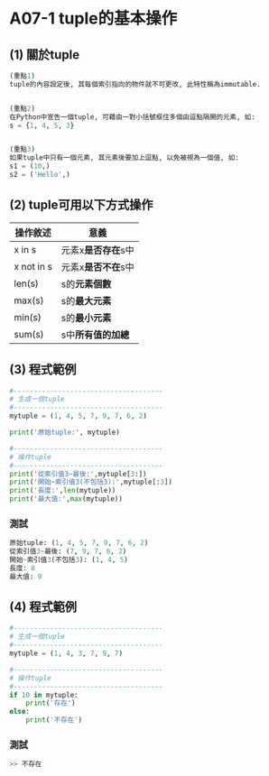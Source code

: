 # A07-1 tuple的基本操作


## (1) 關於tuple
``` python
(重點1)
tuple的內容設定後, 其每個索引指向的物件就不可更改, 此特性稱為immutable. 


(重點2)
在Python中宣告一個tuple, 可藉由一對小括號框住多個由逗點隔開的元素, 如:
s = {1, 4, 5, 3}


(重點3)
如果tuple中只有一個元素, 其元素後要加上逗點, 以免被視為一個值, 如:
s1 = (10,)
s2 = ('Hello',)       
```

## (2) tuple可用以下方式操作

| 操作敘述 | 意義 |
|---------|------|
| x in s | 元素x**是否存在**s中 |
| x not in s | 元素x**是否不在**s中 |
| len(s) | s的**元素個數** |
| max(s) | s的**最大元素** |
| min(s) | s的**最小元素** |
| sum(s) | s中**所有值的加總** |

## (3) 程式範例
``` python
#-------------------------------------
# 生成一個tuple
#-------------------------------------
mytuple = (1, 4, 5, 7, 9, 7, 6, 2)

print('原始tuple:', mytuple)

#-------------------------------------
# 操作tuple
#-------------------------------------
print('從索引值3~最後:',mytuple[3:])
print('開始~索引值3(不包括3):',mytuple[:3])
print('長度:',len(mytuple))
print('最大值:',max(mytuple))
```

### 測試
``` python
原始tuple: (1, 4, 5, 7, 9, 7, 6, 2)
從索引值3~最後: (7, 9, 7, 6, 2)
開始~索引值3(不包括3): (1, 4, 5)
長度: 8
最大值: 9
```


## (4) 程式範例
``` python
#-------------------------------------
# 生成一個tuple
#-------------------------------------
mytuple = (1, 4, 3, 7, 9, 7)

#-------------------------------------
# 操作tuple
#-------------------------------------
if 10 in mytuple:
    print('存在')
else:
    print('不存在')
```

### 測試
``` python
>> 不存在
```
